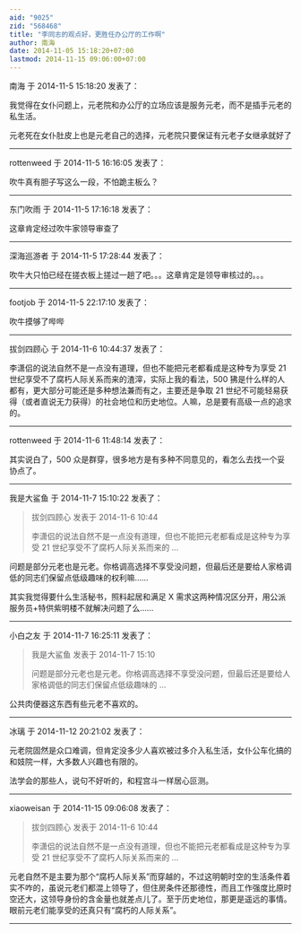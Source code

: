 ```yaml
---
aid: "9025"
zid: "568468"
title: "李同志的观点好，更胜任办公厅的工作啊"
author: 南海
date: 2014-11-05 15:18:20+07:00
lastmod: 2014-11-15 09:06:00+07:00
---
```


南海 于 2014-11-5 15:18:20 发表了：

我觉得在女仆问题上，元老院和办公厅的立场应该是服务元老，而不是插手元老的私生活。

元老死在女仆肚皮上也是元老自己的选择，元老院只要保证有元老子女继承就好了

---

rottenweed 于 2014-11-5 16:16:05 发表了：

吹牛真有胆子写这么一段，不怕跪主板么？

---

东门吹雨 于 2014-11-5 17:16:18 发表了：

这章肯定经过吹牛家领导审查了

---

深海巡游者 于 2014-11-5 17:28:44 发表了：

吹牛大只怕已经在搓衣板上搓过一趟了吧。。。这章肯定是领导审核过的。。。

---

footjob 于 2014-11-5 22:17:10 发表了：

吹牛摸够了哔哔

---

拔剑四顾心 于 2014-11-6 10:44:37 发表了：

李潇侣的说法自然不是一点没有道理，但也不能把元老都看成是这种专为享受 21 世纪享受不了腐朽人际关系而来的渣滓，实际上我的看法，500 狒是什么样的人都有，更大部分可能还是多种想法兼而有之，主要还是争取 21 世纪不可能轻易获得（或者直说无力获得）的社会地位和历史地位。人嘛，总是要有高级一点的追求的。

---

rottenweed 于 2014-11-6 11:48:14 发表了：

其实说白了，500 众是群穿，很多地方是有多种不同意见的，看怎么去找一个妥协点了。

---

我是大鲨鱼 于 2014-11-7 15:10:22 发表了：

> 拔剑四顾心 发表于 2014-11-6 10:44
>
> 李潇侣的说法自然不是一点没有道理，但也不能把元老都看成是这种专为享受 21 世纪享受不了腐朽人际关系而来的 ...

问题是部分元老也是元老。你格调高选择不享受没问题，但最后还是要给人家格调低的同志们保留点低级趣味的权利嘛……

其实我觉得要什么生活秘书，照料起居和满足 X 需求这两种情况区分开，用公派服务员+特供紫明楼不就解决问题了么……

---

小白之友 于 2014-11-7 16:25:11 发表了：

> 我是大鲨鱼 发表于 2014-11-7 15:10
>
> 问题是部分元老也是元老。你格调高选择不享受没问题，但最后还是要给人家格调低的同志们保留点低级趣味的 ...

公共肉便器这东西有些元老不喜欢的。

---

冰璃 于 2014-11-12 20:21:02 发表了：

元老院固然是众口难调，但肯定没多少人喜欢被过多介入私生活，女仆公车化搞的和妓院一样，大多数人兴趣也有限的。

法学会的那些人，说句不好听的，和程宫斗一样居心叵测。

---

xiaoweisan 于 2014-11-15 09:06:08 发表了：

> 拔剑四顾心 发表于 2014-11-6 10:44
>
> 李潇侣的说法自然不是一点没有道理，但也不能把元老都看成是这种专为享受 21 世纪享受不了腐朽人际关系而来的 ...

元老自然不是主要为那个“腐朽人际关系”而穿越的，不过这明朝时空的生活条件着实不咋的，虽说元老们都混上领导了，但住房条件还那德性，而且工作强度比原时空还大，这领导身份的含金量也就差点儿了。至于历史地位，那更是遥远的事情。眼前元老们能享受的还真只有“腐朽的人际关系”。

---
